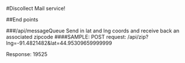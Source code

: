#Discollect Mail service!

##End points

###/api/messageQueue
Send in lat and lng coords and receive back an associated zipcode
####SAMPLE:
POST request:
/api/zip?lng=-91.4821482&lat=44.95309659999999

Response:
19525
